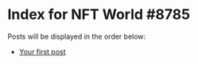 # Index for NFT World #8785
Posts will be displayed in the order below:

- [Your first post](./001-first.md)

